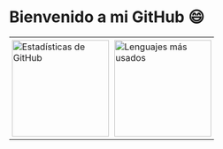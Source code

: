 # Bienvenido a mi GitHub 😄

<table align="center">
    <tr>
        <td style="padding:5px">
            <img src="https://github-readme-stats.vercel.app/api?username=ale6100&count_private=true&show_icons=true&theme=algolia&locale=es&include_all_commits=true" alt="Estadísticas de GitHub" height="175" />
        </td>
        <td style="padding:5px">
            <img src="https://github-readme-stats.vercel.app/api/top-langs/?username=ale6100&layout=compact&theme=algolia&locale=es&langs_count=10" alt="Lenguajes más usados" height="175" />
        </td>
    </tr>
</table>
